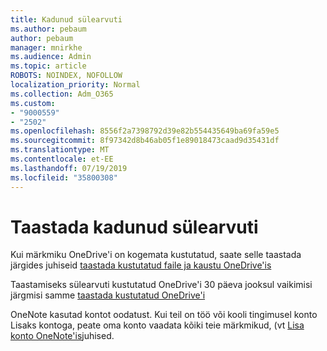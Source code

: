 ```yaml
---
title: Kadunud sülearvuti
ms.author: pebaum
author: pebaum
manager: mnirkhe
ms.audience: Admin
ms.topic: article
ROBOTS: NOINDEX, NOFOLLOW
localization_priority: Normal
ms.collection: Adm_O365
ms.custom:
- "9000559"
- "2502"
ms.openlocfilehash: 8556f2a7398792d39e82b554435649ba69fa59e5
ms.sourcegitcommit: 8f97342d8b46ab05f1e89018473caad9d35431df
ms.translationtype: MT
ms.contentlocale: et-EE
ms.lasthandoff: 07/19/2019
ms.locfileid: "35800308"
---
```

# <a name="recover-missing-notebook"></a>Taastada kadunud sülearvuti

Kui märkmiku OneDrive'i on kogemata kustutatud, saate selle taastada järgides juhiseid [taastada kustutatud faile ja kaustu OneDrive'is](https://support.office.com/article/949ada80-0026-4db3-a953-c99083e6a84f)

Taastamiseks sülearvuti kustutatud OneDrive'i 30 päeva jooksul vaikimisi järgmisi samme [taastada kustutatud OneDrive'i](https://docs.microsoft.com/onedrive/restore-deleted-onedrive)

OneNote kasutad kontot oodatust. Kui teil on töö või kooli tingimusel konto Lisaks kontoga, peate oma konto vaadata kõiki teie märkmikud, (vt [Lisa konto OneNote'is](https://support.office.com/article/5afff855-54ee-47e4-a773-db048d4ac299)juhised.